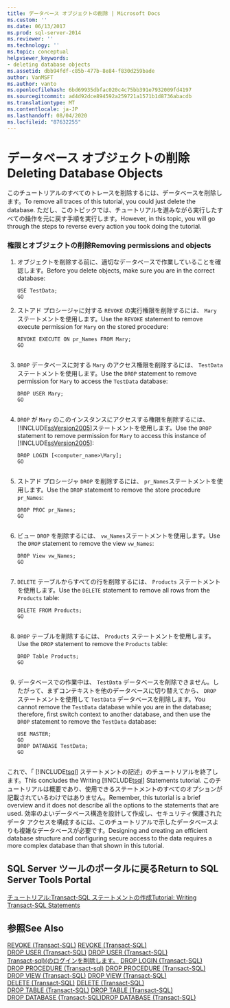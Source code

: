 ```yaml
---
title: データベース オブジェクトの削除 | Microsoft Docs
ms.custom: ''
ms.date: 06/13/2017
ms.prod: sql-server-2014
ms.reviewer: ''
ms.technology: ''
ms.topic: conceptual
helpviewer_keywords:
- deleting database objects
ms.assetid: dbb94fdf-c85b-477b-8e84-f830d259bade
author: VanMSFT
ms.author: vanto
ms.openlocfilehash: 6bd69935dbfac020c4c75bb391e7932009fd4197
ms.sourcegitcommit: ad4d92dce894592a259721a1571b1d8736abacdb
ms.translationtype: MT
ms.contentlocale: ja-JP
ms.lasthandoff: 08/04/2020
ms.locfileid: "87632255"
---
```

# <a name="deleting-database-objects"></a><span data-ttu-id="a7d34-102">データベース オブジェクトの削除</span><span class="sxs-lookup"><span data-stu-id="a7d34-102">Deleting Database Objects</span></span>
  <span data-ttu-id="a7d34-103">このチュートリアルのすべてのトレースを削除するには、データベースを削除します。</span><span class="sxs-lookup"><span data-stu-id="a7d34-103">To remove all traces of this tutorial, you could just delete the database.</span></span> <span data-ttu-id="a7d34-104">ただし、このトピックでは、チュートリアルを進みながら実行したすべての操作を元に戻す手順を実行します。</span><span class="sxs-lookup"><span data-stu-id="a7d34-104">However, in this topic, you will go through the steps to reverse every action you took doing the tutorial.</span></span>  
  
### <a name="removing-permissions-and-objects"></a><span data-ttu-id="a7d34-105">権限とオブジェクトの削除</span><span class="sxs-lookup"><span data-stu-id="a7d34-105">Removing permissions and objects</span></span>  
  
1.  <span data-ttu-id="a7d34-106">オブジェクトを削除する前に、適切なデータベースで作業していることを確認します。</span><span class="sxs-lookup"><span data-stu-id="a7d34-106">Before you delete objects, make sure you are in the correct database:</span></span>  
  
    ```  
    USE TestData;  
    GO  
    ```  
  
2.  <span data-ttu-id="a7d34-107">ストアド プロシージャに対する `REVOKE` の実行権限を削除するには、 `Mary` ステートメントを使用します。</span><span class="sxs-lookup"><span data-stu-id="a7d34-107">Use the `REVOKE` statement to remove execute permission for `Mary` on the stored procedure:</span></span>  
  
    ```  
    REVOKE EXECUTE ON pr_Names FROM Mary;  
    GO  
  
    ```  
  
3.  <span data-ttu-id="a7d34-108">`DROP` データベースに対する `Mary` のアクセス権限を削除するには、 `TestData` ステートメントを使用します。</span><span class="sxs-lookup"><span data-stu-id="a7d34-108">Use the `DROP` statement to remove permission for `Mary` to access the `TestData` database:</span></span>  
  
    ```  
    DROP USER Mary;  
    GO  
  
    ```  
  
4.  <span data-ttu-id="a7d34-109">`DROP` が `Mary` のこのインスタンスにアクセスする権限を削除するには、 [!INCLUDE[ssVersion2005](../includes/ssversion2005-md.md)]ステートメントを使用します。</span><span class="sxs-lookup"><span data-stu-id="a7d34-109">Use the `DROP` statement to remove permission for `Mary` to access this instance of [!INCLUDE[ssVersion2005](../includes/ssversion2005-md.md)]:</span></span>  
  
    ```  
    DROP LOGIN [<computer_name>\Mary];  
    GO  
  
    ```  
  
5.  <span data-ttu-id="a7d34-110">ストアド プロシージャ `DROP` を削除するには、 `pr_Names`ステートメントを使用します。</span><span class="sxs-lookup"><span data-stu-id="a7d34-110">Use the `DROP` statement to remove the store procedure `pr_Names`:</span></span>  
  
    ```  
    DROP PROC pr_Names;  
    GO  
  
    ```  
  
6.  <span data-ttu-id="a7d34-111">ビュー `DROP` を削除するには、 `vw_Names`ステートメントを使用します。</span><span class="sxs-lookup"><span data-stu-id="a7d34-111">Use the `DROP` statement to remove the view `vw_Names`:</span></span>  
  
    ```  
    DROP View vw_Names;  
    GO  
  
    ```  
  
7.  <span data-ttu-id="a7d34-112">`DELETE` テーブルからすべての行を削除するには、 `Products` ステートメントを使用します。</span><span class="sxs-lookup"><span data-stu-id="a7d34-112">Use the `DELETE` statement to remove all rows from the `Products` table:</span></span>  
  
    ```  
    DELETE FROM Products;  
    GO  
  
    ```  
  
8.  <span data-ttu-id="a7d34-113">`DROP` テーブルを削除するには、 `Products` ステートメントを使用します。</span><span class="sxs-lookup"><span data-stu-id="a7d34-113">Use the `DROP` statement to remove the `Products` table:</span></span>  
  
    ```  
    DROP Table Products;  
    GO  
  
    ```  
  
9. <span data-ttu-id="a7d34-114">データベースでの作業中は、 `TestData` データベースを削除できません。したがって、まずコンテキストを他のデータベースに切り替えてから、 `DROP` ステートメントを使用して `TestData` データベースを削除します。</span><span class="sxs-lookup"><span data-stu-id="a7d34-114">You cannot remove the `TestData` database while you are in the database; therefore, first switch context to another database, and then use the `DROP` statement to remove the `TestData` database:</span></span>  
  
    ```  
    USE MASTER;  
    GO  
    DROP DATABASE TestData;  
    GO  
  
    ```  
  
 <span data-ttu-id="a7d34-115">これで、「 [!INCLUDE[tsql](../includes/tsql-md.md)] ステートメントの記述」のチュートリアルを終了します。</span><span class="sxs-lookup"><span data-stu-id="a7d34-115">This concludes the Writing [!INCLUDE[tsql](../includes/tsql-md.md)] Statements tutorial.</span></span> <span data-ttu-id="a7d34-116">このチュートリアルは概要であり、使用できるステートメントのすべてのオプションが記載されているわけではありません。</span><span class="sxs-lookup"><span data-stu-id="a7d34-116">Remember, this tutorial is a brief overview and it does not describe all the options to the statements that are used.</span></span> <span data-ttu-id="a7d34-117">効率のよいデータベース構造を設計して作成し、セキュリティ保護されたデータ アクセスを構成するには、このチュートリアルで示したデータベースよりも複雑なデータベースが必要です。</span><span class="sxs-lookup"><span data-stu-id="a7d34-117">Designing and creating an efficient database structure and configuring secure access to the data requires a more complex database than that shown in this tutorial.</span></span>  
  
## <a name="return-to-sql-server-tools-portal"></a><span data-ttu-id="a7d34-118">SQL Server ツールのポータルに戻る</span><span class="sxs-lookup"><span data-stu-id="a7d34-118">Return to SQL Server Tools Portal</span></span>  
 [<span data-ttu-id="a7d34-119">チュートリアル:Transact-SQL ステートメントの作成</span><span class="sxs-lookup"><span data-stu-id="a7d34-119">Tutorial: Writing Transact-SQL Statements</span></span>](tutorial-writing-transact-sql-statements.md)  
  
## <a name="see-also"></a><span data-ttu-id="a7d34-120">参照</span><span class="sxs-lookup"><span data-stu-id="a7d34-120">See Also</span></span>  
 <span data-ttu-id="a7d34-121">[REVOKE &#40;Transact-SQL&#41;](/sql/t-sql/statements/revoke-transact-sql) </span><span class="sxs-lookup"><span data-stu-id="a7d34-121">[REVOKE &#40;Transact-SQL&#41;](/sql/t-sql/statements/revoke-transact-sql) </span></span>  
 <span data-ttu-id="a7d34-122">[DROP USER &#40;Transact-SQL&#41;](/sql/t-sql/statements/drop-user-transact-sql) </span><span class="sxs-lookup"><span data-stu-id="a7d34-122">[DROP USER &#40;Transact-SQL&#41;](/sql/t-sql/statements/drop-user-transact-sql) </span></span>  
 <span data-ttu-id="a7d34-123">[Transact-sql&#41;&#40;のログインを削除します。](/sql/t-sql/statements/drop-login-transact-sql) </span><span class="sxs-lookup"><span data-stu-id="a7d34-123">[DROP LOGIN &#40;Transact-SQL&#41;](/sql/t-sql/statements/drop-login-transact-sql) </span></span>  
 <span data-ttu-id="a7d34-124">[DROP PROCEDURE &#40;Transact-sql&#41;](/sql/t-sql/statements/drop-procedure-transact-sql) </span><span class="sxs-lookup"><span data-stu-id="a7d34-124">[DROP PROCEDURE &#40;Transact-SQL&#41;](/sql/t-sql/statements/drop-procedure-transact-sql) </span></span>  
 <span data-ttu-id="a7d34-125">[DROP VIEW &#40;Transact-SQL&#41;](/sql/t-sql/statements/drop-view-transact-sql) </span><span class="sxs-lookup"><span data-stu-id="a7d34-125">[DROP VIEW &#40;Transact-SQL&#41;](/sql/t-sql/statements/drop-view-transact-sql) </span></span>  
 <span data-ttu-id="a7d34-126">[DELETE &#40;Transact-SQL&#41;](/sql/t-sql/statements/delete-transact-sql) </span><span class="sxs-lookup"><span data-stu-id="a7d34-126">[DELETE &#40;Transact-SQL&#41;](/sql/t-sql/statements/delete-transact-sql) </span></span>  
 <span data-ttu-id="a7d34-127">[DROP TABLE &#40;Transact-SQL&#41;](/sql/t-sql/statements/drop-table-transact-sql) </span><span class="sxs-lookup"><span data-stu-id="a7d34-127">[DROP TABLE &#40;Transact-SQL&#41;](/sql/t-sql/statements/drop-table-transact-sql) </span></span>  
 [<span data-ttu-id="a7d34-128">DROP DATABASE &#40;Transact-SQL&#41;</span><span class="sxs-lookup"><span data-stu-id="a7d34-128">DROP DATABASE &#40;Transact-SQL&#41;</span></span>](/sql/t-sql/statements/drop-database-audit-specification-transact-sql)  
  
  
